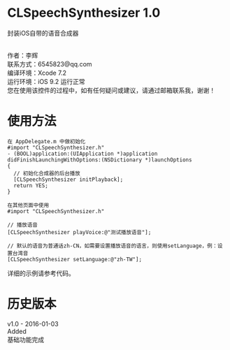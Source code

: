 # CLSpeechSynthesizer 1.0
封装iOS自带的语音合成器

<br />
作者：李辉 <br />
联系方式：6545823@qq.com <br />
编译环境：Xcode 7.2 <br />
运行环境：iOS 9.2 运行正常 <br />
您在使用该控件的过程中，如有任何疑问或建议，请通过邮箱联系我，谢谢！ <br />


使用方法
===============

    在 AppDelegate.m 中做初始化
    #import "CLSpeechSynthesizer.h"
    - (BOOL)application:(UIApplication *)application didFinishLaunchingWithOptions:(NSDictionary *)launchOptions
    {
      // 初始化合成器的后台播放
      [CLSpeechSynthesizer initPlayback];
      return YES;
    }
    
    在其他页面中使用
    #import "CLSpeechSynthesizer.h"
      
    // 播放语音
    [CLSpeechSynthesizer playVoice:@"测试播放语音"];
      
    // 默认的语音为普通话zh-CN，如需要设置播放语音的语言，则使用setLanguage，例：设置台湾音
    [CLSpeechSynthesizer setLanguage:@"zh-TW"];
      

详细的示例请参考代码。 <br />

历史版本
===============
v1.0 - 2016-01-03 <br />
Added <br />
基础功能完成 <br />
